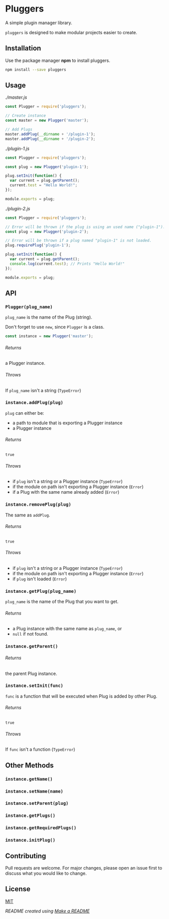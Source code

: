# Pluggers

A simple plugin manager library.

`pluggers` is designed to make modular projects easier to create.

## Installation

Use the package manager **npm** to install pluggers.

```bash
npm install --save pluggers
```

## Usage

*./master.js*
```javascript
const Plugger = require('pluggers');

// Create instance
const master = new Plugger('master');

// Add Plugs
master.addPlug(__dirname + '/plugin-1');
master.addPlug(__dirname + '/plugin-2');
```

*./plugin-1.js*
```javascript
const Plugger = require('pluggers');

const plug = new Plugger('plugin-1');

plug.setInit(function() {
  var current = plug.getParent();
  current.test = "Hello World!";
});

module.exports = plug;
```

*./plugin-2.js*
```javascript
const Plugger = require('pluggers');

// Error will be thrown if the plug is using an used name ("plugin-1").
const plug = new Plugger('plugin-2');

// Error will be thrown if a plug named "plugin-1" is not loaded.
plug.requirePlug('plugin-1');

plug.setInit(function() {
  var current = plug.getParent();
  console.log(current.test); // Prints "Hello World!"
});

module.exports = plug;
```

## API


### `Plugger(plug_name)`

`plug_name` is the name of the Plug (string).

Don't forget to use `new`, since `Plugger` is a class.

```javascript
const instance = new Plugger('master');
```

###### Returns

a Plugger instance.

###### Throws

If `plug_name` isn't a string (`TypeError`)


### `instance.addPlug(plug)`

`plug` can either be: 
- a path to module that is exporting a Plugger instance
- a Plugger instance

###### Returns

`true`

###### Throws

- if `plug` isn't a string or a Plugger instance (`TypeError`)
- if the module on path isn't exporting a Plugger instance (`Error`)
- if a Plug with the same name already added (`Error`)


### `instance.removePlug(plug)`

The same as `addPlug`.

###### Returns

`true`

###### Throws

- if `plug` isn't a string or a Plugger instance (`TypeError`)
- if the module on path isn't exporting a Plugger instance (`Error`)
- if `plug` isn't loaded (`Error`)


### `instance.getPlug(plug_name)`

`plug_name` is the name of the Plug that you want to get.

###### Returns

- a Plug instance with the same name as `plug_name`, or
- `null` if not found.


### `instance.getParent()`

###### Returns

the parent Plug instance.


### `instance.setInit(func)`

`func` is a function that will be executed when Plug is added by other Plug.

###### Returns

`true`

###### Throws

If `func` isn't a function (`TypeError`)


## Other Methods

### `instance.getName()`

### `instance.setName(name)`

### `instance.setParent(plug)`

### `instance.getPlugs()`

### `instance.getRequiredPlugs()`

### `instance.initPlug()`


## Contributing
Pull requests are welcome. For major changes, please open an issue first to discuss what you would like to change.

## License
[MIT](https://choosealicense.com/licenses/mit/)

*README created using [Make a README](https://www.makeareadme.com/)*
